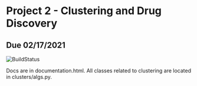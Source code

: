 # Project 2 - Clustering and Drug Discovery
## Due 02/17/2021

![BuildStatus](https://github.com/maggietsui/Project2/workflows/HW2/badge.svg?event=push)

Docs are in documentation.html. All classes related to clustering are located in clusters/algs.py.


